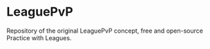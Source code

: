 # LeaguePvP
Repository of the original LeaguePvP concept, free and open-source Practice with Leagues.
